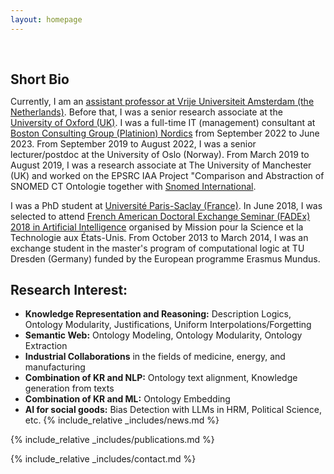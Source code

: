 ```yaml
---
layout: homepage
---
```


<h1 id="about-me"></h1>

<h2 style="margin: 60px 0px 10px;">Short Bio</h2>

  Currently, I am an [assistant professor at Vrije Universiteit Amsterdam (the Netherlands)](https://research.vu.nl/en/persons/jieying-chen). Before that, I was a senior research associate at the [University of Oxford (UK)](https://www.cs.ox.ac.uk/people/jieying.chen/). I was a full-time IT (management) consultant at [Boston Consulting Group (Platinion) Nordics](https://www.bcg.com/nordics) from September 2022 to June 2023. From September 2019 to August 2022, I was a senior lecturer/postdoc at the University of Oslo (Norway). From March 2019 to August 2019, I was a research associate at The University of Manchester (UK) and worked on the EPSRC IAA Project "Comparison and Abstraction of SNOMED CT Ontologie together with [Snomed International](https://www.snomed.org/). 
  
  I was a PhD student at [Université Paris-Saclay (France)](https://www.universite-paris-saclay.fr/). In June 2018, I was selected to attend [French American Doctoral Exchange Seminar (FADEx) 2018 in Artificial Intelligence](https://france-science.com/en/programs/our-programs/fadex/) organised by Mission pour la Science et la Technologie aux États-Unis. From October 2013 to March 2014, I was an exchange student in the master's program of computational logic at TU Dresden (Germany) funded by the European programme Erasmus Mundus.
  

## Research Interest:
- **Knowledge Representation and Reasoning:** Description Logics, Ontology Modularity, Justifications, Uniform Interpolations/Forgetting
- **Semantic Web:** Ontology Modeling, Ontology Modularity, Ontology Extraction
- **Industrial Collaborations** in the fields of medicine, energy, and manufacturing
- **Combination of KR and NLP:** Ontology text alignment, Knowledge generation from texts
- **Combination of KR and ML:** Ontology Embedding
- **AI for social goods:** Bias Detection with LLMs in HRM, Political Science, etc.
{% include_relative _includes/news.md %}


{% include_relative _includes/publications.md %}


{% include_relative _includes/contact.md %}
<!-- <strong style="color:#e74d3c; font-weight:600"><strong style="color:#e74d3c; font-weight:600">I am currently on the 2023-2024 academic job market, looking for faculty positions in CS, CSE, ECE, IEOR, etc., related to Artificial Intelligence, Computer Vision, and Machine Learning. Please feel free to contact me if you are interested. I am also happy to give talks on my research in related seminars.</strong></strong> -->


<!-- 
{% include_relative _includes/publications.md %}

{% include_relative _includes/teaching.md %}

{% include_relative _includes/talks.md %}

{% include_relative _includes/services.md %}


 -->
